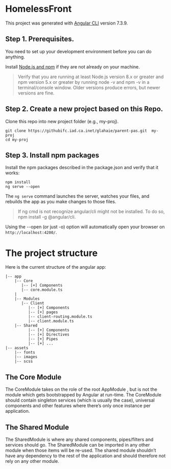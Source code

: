 # HomelessFront

This project was generated with [Angular CLI](https://github.com/angular/angular-cli) version 7.3.9.

## Step 1. Prerequisites.

You need to set up your development environment before you can do anything.

Install [Node.js and npm](https://nodejs.org/en/download/) if they are not already on your machine.

> Verify that you are running at least Node.js version 8.x or greater and npm version 5.x or greater by running node -v and npm -v in a terminal/console window. Older versions produce errors, but newer versions are fine.

## Step 2. Create a new project based on this Repo.

Clone this repo into new project folder (e.g., my-proj).

```
git clone https://githubifc.iad.ca.inet/glahaie/parent-pas.git  my-proj
cd my-proj
```
## Step 3. Install npm packages

Install the npm packages described in the package.json and verify that it works:

```
npm install
ng serve --open
```

The `ng serve` command launches the server, watches your files, and rebuilds the app as you make changes to those files.

> If ng cmd is not recognize angular/cli might not be installed. To do so, npm install -g @angular/cli.


Using the --open (or just -o) option will automatically open your browser on `http://localhost:4200/`.

# The project structure

Here is the current structure of the angular app:
```
|-- app
    |-- Core
       |-- [+] Components
       |-- core.module.ts
    |
    |-- Modules
       |-- Client
          |-- [+] Components
          |-- [+] pages
          |-- client-routing.module.ts
          |-- client.module.ts
    |-- Shared
          |-- [+] Components
          |-- [+] Directives
          |-- [+] Pipes
          |-- [+] ...
|-- assets
    |-- fonts
    |-- images
    |-- scss
```

## The Core Module

The CoreModule takes on the role of the root AppModule , but is not the module which gets bootstrapped by Angular at run-time. The CoreModule should contain singleton services (which is usually the case), universal components and other features where there’s only once instance per application.

## The Shared Module

The SharedModule is where any shared components, pipes/filters and services should go. The SharedModule can be imported in any other module when those items will be re-used. The shared module shouldn’t have any dependency to the rest of the application and should therefore not rely on any other module.


